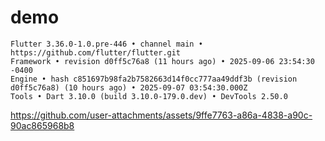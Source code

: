 # demo

```text
Flutter 3.36.0-1.0.pre-446 • channel main • https://github.com/flutter/flutter.git
Framework • revision d0ff5c76a8 (11 hours ago) • 2025-09-06 23:54:30 -0400
Engine • hash c851697b98fa2b7582663d14f0cc777aa49ddf3b (revision d0ff5c76a8) (10 hours ago) • 2025-09-07 03:54:30.000Z
Tools • Dart 3.10.0 (build 3.10.0-179.0.dev) • DevTools 2.50.0
```



https://github.com/user-attachments/assets/9ffe7763-a86a-4838-a90c-90ac865968b8

